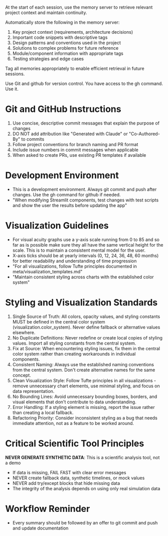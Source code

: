 At the start of each session, use the memory server to retrieve relevant project context and maintain continuity.

Automatically store the following in the memory server:
1. Key project context (requirements, architecture decisions)
2. Important code snippets with descriptive tags
3. Design patterns and conventions used in the project
4. Solutions to complex problems for future reference
5. Module/component information with appropriate tags
6. Testing strategies and edge cases

Tag all memories appropriately to enable efficient retrieval in future sessions.

Use Git and github  for version control. You have access to the gh command. Use it.

# Git and GitHub Instructions
1. Use concise, descriptive commit messages that explain the purpose of changes
2. DO NOT add attribution like "Generated with Claude" or "Co-Authored-By" to commits
3. Follow project conventions for branch naming and PR format
4. Include issue numbers in commit messages when applicable
5. When asked to create PRs, use existing PR templates if available

# Development Environment
- This is a development environment. Always git commit and push after changes. Use the gh command for github if needed.
- "When modifying Streamlit components, test changes with test scripts and show the user the results before updating the app"

# Visualization Guidelines
- For visual acuity graphs use a y-axis scale running from 0 to 85 and so far as is possible make sure they all have the same vertical height for the scale. This is to maintain a consistent mental model for the user.
- X-axis ticks should be at yearly intervals (0, 12, 24, 36, 48, 60 months) for better readability and understanding of time progression
- "For all visualizations, follow Tufte principles documented in meta/visualization_templates.md"
- "Maintain consistent styling across charts with the established color system"

# Styling and Visualization Standards

  1. Single Source of Truth: All colors, opacity values, and styling constants MUST be defined in the central color system
  (visualization.color_system). Never define fallback or alternative values elsewhere.
  2. No Duplicate Definitions: Never redefine or create local copies of styling values. Import all styling constants from the
   central system.
  3. Fix at Source: When encountering styling issues, fix them in the central color system rather than creating workarounds
  in individual components.
  4. Consistent Naming: Always use the established naming conventions from the central system. Don't create alternative names
   for the same concept.
  5. Clean Visualization Style: Follow Tufte principles in all visualizations - remove unnecessary chart elements, use
  minimal styling, and focus on data representation.
  6. No Bounding Lines: Avoid unnecessary bounding boxes, borders, and visual elements that don't contribute to data
  understanding.
  7. Error Handling: If a styling element is missing, report the issue rather than creating a local fallback.
  8. Refactoring Priority: Consider inconsistent styling as a bug that needs immediate attention, not as a feature to be
  worked around.

# Critical Scientific Tool Principles

**NEVER GENERATE SYNTHETIC DATA**: This is a scientific analysis tool, not a demo
- If data is missing, FAIL FAST with clear error messages
- NEVER create fallback data, synthetic timelines, or mock values
- NEVER add try/except blocks that hide missing data
- The integrity of the analysis depends on using only real simulation data

# Workflow Reminder
- Every summary should be followed by an offer to git commit and push and update documentation